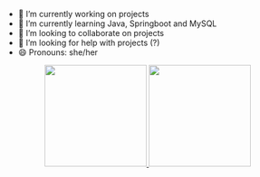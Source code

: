- 🔭 I’m currently working on projects
- 🌱 I’m currently learning Java, Springboot and MySQL
- 👯 I’m looking to collaborate on projects
- 🤔 I’m looking for help with projects (?)
- 😄 Pronouns: she/her

<!--
**ArielTSP/ArielTSP** is a ✨ _special_ ✨ repository because its `README.md` (this file) appears on your GitHub profile.

Here are some ideas to get you started:

- 🔭 I’m currently working on ...
- 🌱 I’m currently learning ...
- 👯 I’m looking to collaborate on ...
- 🤔 I’m looking for help with ...
- 💬 Ask me about ...
- 📫 How to reach me: ...
- 😄 Pronouns: ...
- ⚡ Fun fact: ...
-->
<div align="center">
  <a href="https://github.com/ArielTSP">
  <img height="180em" src="https://github-readme-stats.vercel.app/api?username=ArielTSP&show_icons=true&theme=dark&include_all_commits=true&count_private=true"/>
  <img height="180em" src="https://github-readme-stats.vercel.app/api/top-langs/?username=ArielTSP&layout=compact&langs_count=7&theme=dark"/>
</div>
